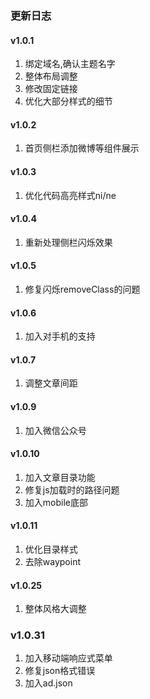 ### 更新日志

#### v1.0.1

1. 绑定域名,确认主题名字
2. 整体布局调整
4. 修改固定链接
6. 优化大部分样式的细节


#### v1.0.2

1. 首页侧栏添加微博等组件展示

#### v1.0.3

1. 优化代码高亮样式ni/ne

#### v1.0.4

1. 重新处理侧栏闪烁效果

#### v1.0.5

1. 修复闪烁removeClass的问题

#### v1.0.6

1. 加入对手机的支持

#### v1.0.7

1. 调整文章间距

#### v1.0.9

1. 加入微信公众号

#### v1.0.10

1. 加入文章目录功能
2. 修复js加载时的路径问题
3. 加入mobile底部

#### v1.0.11

1. 优化目录样式
2. 去除waypoint

#### v1.0.25

1. 整体风格大调整

### v1.0.31

1. 加入移动端响应式菜单
2. 修复json格式错误
3. 加入ad.json